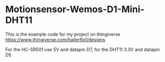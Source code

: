 # Motionsensor-Wemos-D1-Mini-DHT11
This is the example code for my project on thingiverse https://www.thingiverse.com/hailerflo1/designs

For the HC-SR501 use 5V and datapin D7, for the DHT11 3.3V and datapin D5

